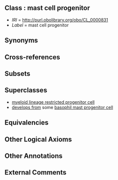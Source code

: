 
## Class : mast cell progenitor

 * *IRI* = http://purl.obolibrary.org/obo/CL_0000831
 * *Label* = mast cell progenitor

## Synonyms


## Cross-references


## Subsets


## Superclasses

 * [myeloid lineage restricted progenitor cell](../../CL/39/CL_0000839.md)
 * [develops from](../../RO/02/RO_0002202.md) some [basophil mast progenitor cell](../../CL/28/CL_0002028.md)

## Equivalencies


## Other Logical Axioms


## Other Annotations


## External Comments

